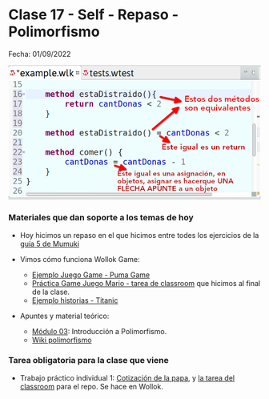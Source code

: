 # Clase 17 - Self - Repaso - Polimorfismo

Fecha: 01/09/2022

![machete igual return](assets/macheteIgualReturn.png)

### Materiales que dan soporte a los temas de hoy

* Hoy hicimos un repaso en el que hicimos entre todes los ejercicios de la [guía 5 de Mumuki](https://mumuki.io/pdep-utn/lessons/716-programacion-con-objetos-practica-objetos-y-mensajes)
* Vimos cómo funciona Wollok Game:
  * [Ejemplo Juego Game - Puma Game](https://github.com/wollok/pumaGame)
  * [Práctica Game Juego Mario - tarea de classroom](https://classroom.github.com/a/rp-J-ALM) que hicimos al final de la clase.
  * [Ejemplo historias - Titanic](https://github.com/wollok/TitanicGame)

* Apuntes y material teórico:
  * [Módulo 03](https://docs.google.com/document/d/1X7Sz12e7rbVO1x7uMD7ECjZnT-chELx0ElTPmNvNURU/edit#): Introducción a Polimorfismo.
  * [Wiki polimorfismo](http://wiki.uqbar.org/wiki/articles/polimorfismo-en-el-paradigma-de-objetos.html)

### Tarea obligatoria para la clase que viene 

* Trabajo práctico individual 1: [Cotización de la papa](https://docs.google.com/document/d/1a9qIWXcamWsLg9ffc04fQ5PT6bEHoAQHc-ztnDrW7TQ/edit?usp=sharing), y [la tarea del classroom](https://classroom.github.com/a/K9cJLJ1N) para el repo. Se hace en Wollok.